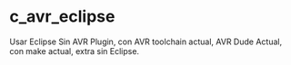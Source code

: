 # c_avr_eclipse
Usar Eclipse Sin AVR Plugin, con AVR toolchain actual, AVR Dude Actual, con make actual, extra sin Eclipse.
